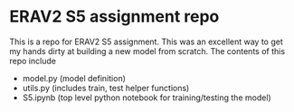 # ERAV2 S5 assignment repo
This is a repo for ERAV2 S5 assignment. This was an excellent way to get my hands dirty at building a new model from scratch.
The contents of this repo include
- model.py (model definition)
- utils.py (includes train, test helper functions)
- S5.ipynb (top level python notebook for training/testing the model)
